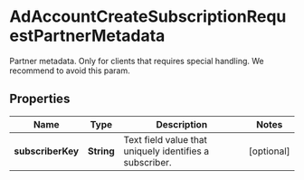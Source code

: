 

# AdAccountCreateSubscriptionRequestPartnerMetadata

Partner metadata. Only for clients that requires special handling. We recommend to avoid this param.

## Properties

| Name | Type | Description | Notes |
|------------ | ------------- | ------------- | -------------|
|**subscriberKey** | **String** | Text field value that uniquely identifies a subscriber. |  [optional] |




